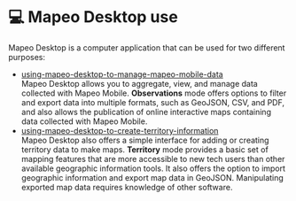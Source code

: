 # 💻 Mapeo Desktop use

Mapeo Desktop is a computer application that can be used for two different purposes:

* [using-mapeo-desktop-to-manage-mapeo-mobile-data](using-mapeo-desktop-to-manage-mapeo-mobile-data/ "mention")\
  Mapeo Desktop allows you to aggregate, view, and manage data collected with Mapeo Mobile. **Observations** mode offers options to filter and export data into multiple formats, such as GeoJSON, CSV, and PDF, and also allows the publication of online interactive maps containing data collected with Mapeo Mobile.
* [using-mapeo-desktop-to-create-territory-information](using-mapeo-desktop-to-create-territory-information/ "mention")\
  Mapeo Desktop also offers a simple interface for adding or creating territory data to make maps. **Territory** mode provides a basic set of mapping features that are more accessible to new tech users than other available geographic information tools. It also offers the option to import geographic information and export map data in GeoJSON. Manipulating exported map data requires knowledge of other software.
